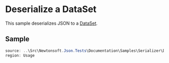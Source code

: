 ﻿# Deserialize a DataSet

This sample deserializes JSON to a [DataSet](https://docs.microsoft.com/en-us/dotnet/api/system.data.dataset). 

## Sample

```csharp Usage
source: ..\Src\Newtonsoft.Json.Tests\Documentation\Samples\Serializer\DeserializeDataSet.cs
region: Usage
```
